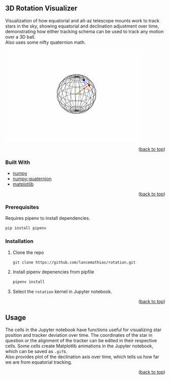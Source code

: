 <div id="top"></div>



<!-- ABOUT THE PROJECT -->
## 3D Rotation Visualizer

Visualization of how equatorial and alt-az telescope mounts work to track stars in the sky, showing equatorial and declination adjustment over time, demonstrating how either tracking schema can be used to track any motion over a 3D ball.  
Also uses some nifty quaternion math.

![tracker_animation](https://github.com/lancemathias/rotation/raw/main/images/tracking.gif)

<p align="right">(<a href="#top">back to top</a>)</p>



### Built With

* [numpy](https://numpy.org)
* [numpy-quaternion](https://pypi.org/project/numpy-quaternion/)
* [matplotlib](https://matplotlib.org)

<p align="right">(<a href="#top">back to top</a>)</p>



<!-- GETTING STARTED -->

### Prerequisites

Requires pipenv to install dependencies.

  ```sh
  pip install pipenv
  ```

### Installation

1. Clone the repo
   ```sh
   git clone https://github.com/lancemathias/rotation.git
   ```
2. Install pipenv depenencies from pipfile
   ```sh
   pipenv install 
   ```
3. Select the `rotation` kernel in Jupyter notebook.

<p align="right">(<a href="#top">back to top</a>)</p>



<!-- USAGE EXAMPLES -->
## Usage

The cells in the Jupyter notebook have functions useful for visualizing star position and tracker deviation over time.
The coordinates of the star in question or the alignment of the tracker can be edited in their respective cells.
Some cells create Matplotlib animations in the Jupyter notebook, which can be saved as `.gif`s.  
Also provides plot of the declination axis over time, which tells us how far we are from equatorial tracking.  

<p align="right">(<a href="#top">back to top</a>)</p>

